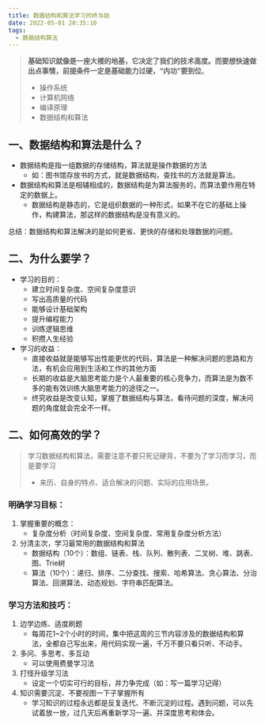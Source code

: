 ```yaml
---
title: 数据结构和算法学习的终与始
date: 2022-05-01 20:35:10
tags:
  - 数据结构算法
---
```

> **基础知识就像是一座大楼的地基，它决定了我们的技术高度。而要想快速做出点事情，前提条件一定是基础能力过硬，“内功”要到位**。
> - 操作系统
> - 计算机网络
> - 编译原理
> - 数据结构和算法

## 一、数据结构和算法是什么？

- 数据结构是指一组数据的存储结构，算法就是操作数据的方法
   - 如：图书馆存放书的方式，就是数据结构，查找书的方法就是算法。
- 数据结构和算法是相辅相成的，数据结构是为算法服务的，而算法要作用在特定的数据上。
   - 数据结构是静态的，它是组织数据的一种形式，如果不在它的基础上操作，构建算法，那这样的数据结构是没有意义的。

总结：数据结构和算法解决的是如何更省、更快的存储和处理数据的问题。
## 二、为什么要学？

- 学习的目的：
   - 建立时间复杂度、空间复杂度意识
   - 写出高质量的代码
   - 能够设计基础架构
   - 提升编程能力
   - 训练逻辑思维
   - 积攒人生经验
- 学习的收益：
   - 直接收益就是能够写出性能更优的代码，算法是一种解决问题的思路和方法，有机会应用到生活和工作的其他方面
   - 长期的收益是大脑思考能力是个人最重要的核心竞争力，而算法是为数不多的能有效训练大脑思考能力的途径之一。
   - 终究收益是改变认知，掌握了数据结构与算法，看待问题的深度，解决问题的角度就会完全不一样。
## 二、如何高效的学？
> 学习数据结构和算法，需要注意不要只死记硬背，不要为了学习而学习，而是要学习
> - 来历、自身的特点、适合解决的问题、实际的应用场景。

### 明确学习目标：

1. 掌握重要的概念：
   - 复杂度分析（时间复杂度、空间复杂度、常用复杂度分析方法）
2. 分清主次，学习最常用的数据结构和算法
   - 数据结构（10个）：数组、链表、栈、队列、散列表、二叉树、堆、跳表、图、Trie树
   - 算法（10个）：递归、排序、二分查找、搜索、哈希算法、贪心算法、分治算法、回溯算法、动态规划、字符串匹配算法。
### 学习方法和技巧：

1. 边学边练、适度刷题
   - 每周花1~2个小时的时间，集中把这周的三节内容涉及的数据结构和算法，全都自己写出来，用代码实现一遍，千万不要只看只听、不动手。
2. 多问、多思考、多互动
   - 可以使用费曼学习法
3. 打怪升级学习法
   - 设定一个切实可行的目标，并力争完成（如：写一篇学习记得）
4. 知识需要沉淀、不要视图一下子掌握所有
   - 学习知识的过程永远都是反复迭代、不断沉淀的过程。遇到问题，可以先试着放一放，过几天后再重新学习一遍、并深度思考和体会。
